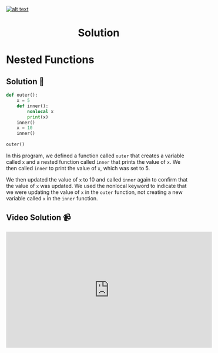 <a href="https://www.core-code.io/">

![alt text](https://uploads-ssl.webflow.com/5eb2f56932c3562feab232e3/5f73550d00249e7e96c9f3de_Logo.png 'corecodeio')

</a>

<h1 align="center">Solution</h1>

# Nested Functions



## Solution 🏁
    
```python
def outer():
    x = 5
    def inner():
        nonlocal x
        print(x)
    inner()
    x = 10
    inner()
    
outer() 
```

In this program, we defined a function called `outer` that creates a variable called `x` and a nested function called `inner` that prints the value of `x`. We then called `inner` to print the value of `x`, which was set to 5.

We then updated the value of `x` to 10 and called `inner` again to confirm that the value of `x` was updated. We used the nonlocal keyword to indicate that we were updating the value of `x` in the `outer` function, not creating a new variable called `x` in the `inner` function.

## Video Solution 📹

<iframe width="560" height="315" src="https://www.youtube.com/embed/dRqEua7Wy6g" title="YouTube video player" frameborder="0" allow="accelerometer; autoplay; clipboard-write; encrypted-media; gyroscope; picture-in-picture; web-share" allowfullscreen></iframe>